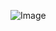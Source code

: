    ![Image](https://github.com/user-attachments/assets/19ee4f9f-ab80-4208-8008-904def83ebac)
 
 

 
 
 
 
